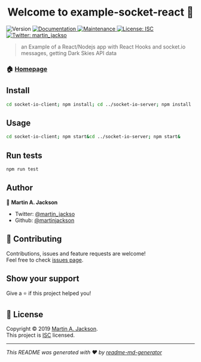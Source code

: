 <h1 align="center">Welcome to example-socket-react 👋</h1>
<p>
  <img alt="Version" src="https://img.shields.io/badge/version-1.0.0-blue.svg?cacheSeconds=2592000" />
  <a href="https://github.com/martinjackson/example-socket-react#readme">
    <img alt="Documentation" src="https://img.shields.io/badge/documentation-yes-brightgreen.svg" target="_blank" />
  </a>
  <a href="https://github.com/martinjackson/example-socket-react/graphs/commit-activity">
    <img alt="Maintenance" src="https://img.shields.io/badge/Maintained%3F-yes-green.svg" target="_blank" />
  </a>
  <a href="https://github.com/martinjackson/example-socket-react/blob/master/LICENSE">
    <img alt="License: ISC" src="https://img.shields.io/badge/License-ISC-yellow.svg" target="_blank" />
  </a>
  <a href="https://twitter.com/martin_jackso">
    <img alt="Twitter: martin_jackso" src="https://img.shields.io/twitter/follow/martin_jackso.svg?style=social" target="_blank" />
  </a>
</p>

> an Example of a React/Nodejs app with React Hooks and socket.io messages, getting Dark Skies API data

### 🏠 [Homepage](https://github.com/martinjackson/example-socket-react#readme)

## Install

```sh
cd socket-io-client; npm install; cd ../socket-io-server; npm install
```

## Usage

```sh
cd socket-io-client; npm start&cd ../socket-io-server; npm start&
```

## Run tests

```sh
npm run test
```

## Author

👤 **Martin A. Jackson**

* Twitter: [@martin_jackso](https://twitter.com/martin_jackso)
* Github: [@martinjackson](https://github.com/martinjackson)

## 🤝 Contributing

Contributions, issues and feature requests are welcome!<br />Feel free to check [issues page](https://github.com/martinjackson/example-socket-react/issues).

## Show your support

Give a ⭐️ if this project helped you!

## 📝 License

Copyright © 2019 [Martin A. Jackson](https://github.com/martinjackson).<br />
This project is [ISC](https://github.com/martinjackson/example-socket-react/blob/master/LICENSE) licensed.

***
_This README was generated with ❤️ by [readme-md-generator](https://github.com/kefranabg/readme-md-generator)_
